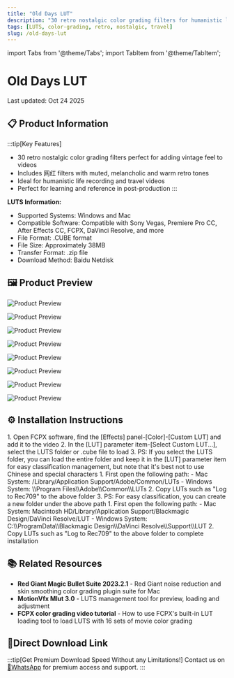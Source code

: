 ```yaml
---
title: "Old Days LUT"
description: "30 retro nostalgic color grading filters for humanistic life recording and travel video post-production"
tags: [LUTS, color-grading, retro, nostalgic, travel]
slug: /old-days-lut
---
```


import Tabs from '@theme/Tabs';
import TabItem from '@theme/TabItem';

# Old Days LUT

Last updated: Oct 24 2025

## 📋 Product Information

:::tip[Key Features]
- 30 retro nostalgic color grading filters perfect for adding vintage feel to videos
- Includes 网红 filters with muted, melancholic and warm retro tones
- Ideal for humanistic life recording and travel videos
- Perfect for learning and reference in post-production
:::

**LUTS Information:**
- Supported Systems: Windows and Mac
- Compatible Software: Compatible with Sony Vegas, Premiere Pro CC, After Effects CC, FCPX, DaVinci Resolve, and more
- File Format: .CUBE format
- File Size: Approximately 38MB
- Transfer Format: .zip file
- Download Method: Baidu Netdisk

## 🖼️ Product Preview

![Product Preview](https://www.vfx123.com/wp-content/uploads/2025/07/1753584313-28cd73a92a6f0a6.jpg)

![Product Preview](https://www.vfx123.com/wp-content/uploads/2025/07/1753584318-73974a0b8b1a797.jpg)

![Product Preview](https://www.vfx123.com/wp-content/uploads/2025/07/1753584323-5a6a9137f8f5e2f.jpg)

![Product Preview](https://www.vfx123.com/wp-content/uploads/2025/07/1753584328-ae62154c1b2ba67.jpg)

![Product Preview](https://www.vfx123.com/wp-content/uploads/2025/07/175358433-c73a1e19fb6e194.jpg)

![Product Preview](https://www.vfx123.com/wp-content/uploads/2025/07/1753584339-0a0c8bfb32b270b.jpg)

![Product Preview](https://www.vfx123.com/wp-content/uploads/2025/07/1753584345-87ec194bdbfe3b5.jpg)

![Product Preview](https://www.vfx123.com/wp-content/uploads/2025/07/1753584349-c43b8bcce6d0dae.jpg)

## ⚙️ Installation Instructions

<Tabs>
<TabItem value="fcpx" label="Final Cut Pro X">
 1. Open FCPX software, find the [Effects] panel-[Color]-[Custom LUT] and add it to the video
 2. In the [LUT] parameter item-[Select Custom LUT...], select the LUTS folder or .cube file to load
  3. PS: If you select the LUTS folder, you can load the entire folder and keep it in the [LUT] parameter item for easy classification management, but note that it's best not to use Chinese and special characters
</TabItem>
<TabItem value="premiere" label="Premiere Pro">
  1. First open the following path:
     - Mac System: /Library/Application Support/Adobe/Common/LUTs
     - Windows System: \\Program Files\\Adobe\\Common\\LUTs
  2. Copy LUTs such as "Log to Rec709" to the above folder
  3. PS: For easy classification, you can create a new folder under the above path
</TabItem>
<TabItem value="resolve" label="DaVinci Resolve">
  1. First open the following path:
     - Mac System: Macintosh HD/Library/Application Support/Blackmagic Design/DaVinci Resolve/LUT
     - Windows System: C:\\ProgramData\\Blackmagic Design\\DaVinci Resolve\\Support\\LUT
  2. Copy LUTs such as "Log to Rec709" to the above folder to complete installation
</TabItem>
</Tabs>

## 📚 Related Resources

- **Red Giant Magic Bullet Suite 2023.2.1** - Red Giant noise reduction and skin smoothing color grading plugin suite for Mac
- **MotionVfx Mlut 3.0** - LUTS management tool for preview, loading and adjustment
- **FCPX color grading video tutorial** - How to use FCPX's built-in LUT loading tool to load LUTS with 16 sets of movie color grading

## 🚀Direct Download Link

:::tip[Get Premium Download Speed Without any Limitations!]
Contact us on [💬WhatsApp](https://wa.me/+8613237610083) for premium  access and support.
:::
